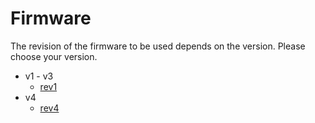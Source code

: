 # Firmware

The revision of the firmware to be used depends on the version. Please choose your version.

- v1 - v3
  - [rev1](rev1/firmware_en.md)
- v4
  - [rev4](rev4/firmware_en.md)
